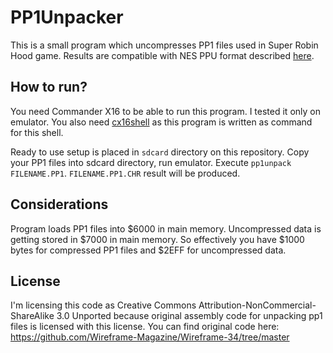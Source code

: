 # PP1Unpacker

This is a small program which uncompresses PP1 files used in Super Robin Hood game. Results are compatible with NES PPU format described [here](https://www.nesdev.org/wiki/PPU_pattern_tables).

## How to run?

You need Commander X16 to be able to run this program. I tested it only on emulator. You also need [cx16shell](https://github.com/irmen/cx16shell) as this program is written as command for this shell.

Ready to use setup is placed in `sdcard` directory on this repository. Copy your PP1 files into sdcard directory, run emulator. Execute `pp1unpack FILENAME.PP1`. `FILENAME.PP1.CHR` result will be produced.

## Considerations

Program loads PP1 files into $6000 in main memory. Uncompressed data is getting stored in $7000 in main memory. So effectively you have $1000 bytes for compressed PP1 files and $2EFF for uncompressed data.

## License

I'm licensing this code as Creative Commons Attribution-NonCommercial-ShareAlike 3.0 Unported because original assembly code for unpacking pp1 files is licensed with this license. You can find original code here: https://github.com/Wireframe-Magazine/Wireframe-34/tree/master
